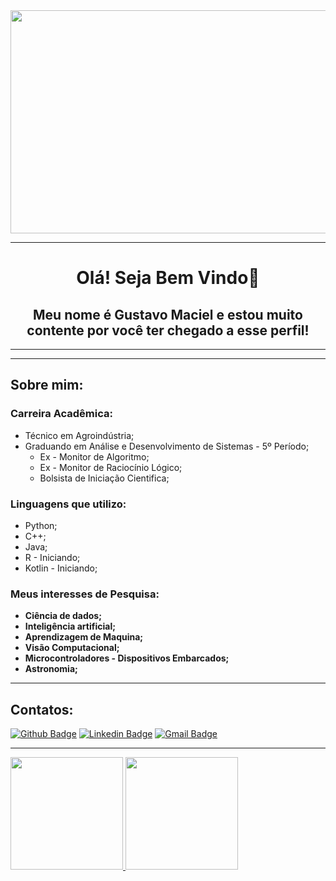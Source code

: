 <div align="center">
  <img src="https://acrediteounao.com/wp-content/uploads/2016/04/universo-lugar-frio-740x357.jpg" width="740" height="357" >
</div>

<hr>

<h1 align="center">Olá! Seja Bem Vindo👋 </h1>
<h2 align="center">Meu nome é Gustavo Maciel e estou muito contente por você ter chegado a esse perfil!</h2>
  
<hr>

<hr>

## Sobre mim:

### Carreira Acadêmica:
   - Técnico em Agroindústria;
   - Graduando em Análise e Desenvolvimento de Sistemas - 5º Período;
      - Ex - Monitor de Algoritmo;
      - Ex - Monitor de Raciocínio Lógico;
      - Bolsista de Iniciação Cientifica;

### Linguagens que utilizo:
   - Python;
   - C++;
   - Java;
   - R - Iniciando;
   - Kotlin - Iniciando;

### Meus interesses de Pesquisa:
   - **Ciência de dados;**
   - **Inteligência artificial;** 
   - **Aprendizagem de Maquina;**
   - **Visão Computacional;**
   - **Microcontroladores - Dispositivos Embarcados;**
   - **Astronomia;**
 
<hr>

## Contatos:
  [![Github Badge](https://img.shields.io/badge/-Github-000?style=flat-square&logo=Github&logoColor=white&link=https://github.com/Gus-1003/)](https://github.com/Gus-1003/)
  [![Linkedin Badge](https://img.shields.io/badge/-LinkedIn-blue?style=flat-square&logo=Linkedin&logoColor=white&link=https://www.linkedin.com/in/gustavo-maciel-226937205/)](https://www.linkedin.com/in/gustavo-maciel-226937205/)
  [![Gmail Badge](https://img.shields.io/badge/-Gmail-c14438?style=flat-square&logo=Gmail&logoColor=white&link=mailto:*gm88605363@gmail.com)](mailto:*gm88605363@gmail.com)

<hr>

<div>
 <a href="https://github.com/Gus-1003/">
  <img height="180em" src="https://github-readme-stats.vercel.app/api?username=gus-1003&show_icons=true&theme=dark" style"max-width: 100%;" />
  <img height="180em" src="https://github-readme-stats.vercel.app/api/top-langs/?username=gus-1003&layout=compact&theme=dark" style"max-width: 100%;" />
 </a>
</div>


